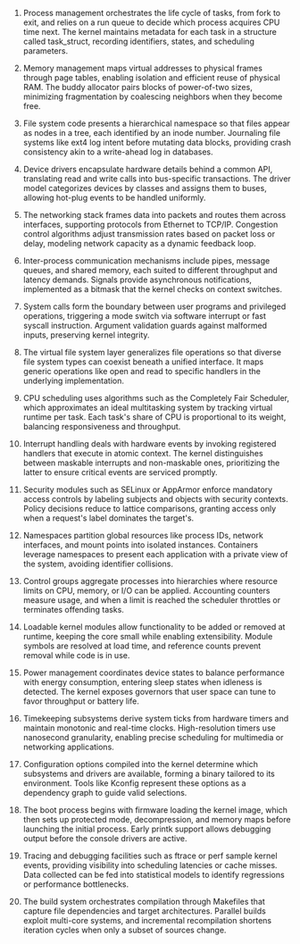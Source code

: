 1. Process management orchestrates the life cycle of tasks, from fork to exit, and relies on a run queue to decide which process acquires CPU time next. The kernel maintains metadata for each task in a structure called task_struct, recording identifiers, states, and scheduling parameters.

2. Memory management maps virtual addresses to physical frames through page tables, enabling isolation and efficient reuse of physical RAM. The buddy allocator pairs blocks of power-of-two sizes, minimizing fragmentation by coalescing neighbors when they become free.

3. File system code presents a hierarchical namespace so that files appear as nodes in a tree, each identified by an inode number. Journaling file systems like ext4 log intent before mutating data blocks, providing crash consistency akin to a write-ahead log in databases.

4. Device drivers encapsulate hardware details behind a common API, translating read and write calls into bus-specific transactions. The driver model categorizes devices by classes and assigns them to buses, allowing hot-plug events to be handled uniformly.

5. The networking stack frames data into packets and routes them across interfaces, supporting protocols from Ethernet to TCP/IP. Congestion control algorithms adjust transmission rates based on packet loss or delay, modeling network capacity as a dynamic feedback loop.

6. Inter-process communication mechanisms include pipes, message queues, and shared memory, each suited to different throughput and latency demands. Signals provide asynchronous notifications, implemented as a bitmask that the kernel checks on context switches.

7. System calls form the boundary between user programs and privileged operations, triggering a mode switch via software interrupt or fast syscall instruction. Argument validation guards against malformed inputs, preserving kernel integrity.

8. The virtual file system layer generalizes file operations so that diverse file system types can coexist beneath a unified interface. It maps generic operations like open and read to specific handlers in the underlying implementation.

9. CPU scheduling uses algorithms such as the Completely Fair Scheduler, which approximates an ideal multitasking system by tracking virtual runtime per task. Each task's share of CPU is proportional to its weight, balancing responsiveness and throughput.

10. Interrupt handling deals with hardware events by invoking registered handlers that execute in atomic context. The kernel distinguishes between maskable interrupts and non-maskable ones, prioritizing the latter to ensure critical events are serviced promptly.

11. Security modules such as SELinux or AppArmor enforce mandatory access controls by labeling subjects and objects with security contexts. Policy decisions reduce to lattice comparisons, granting access only when a request's label dominates the target's.

12. Namespaces partition global resources like process IDs, network interfaces, and mount points into isolated instances. Containers leverage namespaces to present each application with a private view of the system, avoiding identifier collisions.

13. Control groups aggregate processes into hierarchies where resource limits on CPU, memory, or I/O can be applied. Accounting counters measure usage, and when a limit is reached the scheduler throttles or terminates offending tasks.

14. Loadable kernel modules allow functionality to be added or removed at runtime, keeping the core small while enabling extensibility. Module symbols are resolved at load time, and reference counts prevent removal while code is in use.

15. Power management coordinates device states to balance performance with energy consumption, entering sleep states when idleness is detected. The kernel exposes governors that user space can tune to favor throughput or battery life.

16. Timekeeping subsystems derive system ticks from hardware timers and maintain monotonic and real-time clocks. High-resolution timers use nanosecond granularity, enabling precise scheduling for multimedia or networking applications.

17. Configuration options compiled into the kernel determine which subsystems and drivers are available, forming a binary tailored to its environment. Tools like Kconfig represent these options as a dependency graph to guide valid selections.

18. The boot process begins with firmware loading the kernel image, which then sets up protected mode, decompression, and memory maps before launching the initial process. Early printk support allows debugging output before the console drivers are active.

19. Tracing and debugging facilities such as ftrace or perf sample kernel events, providing visibility into scheduling latencies or cache misses. Data collected can be fed into statistical models to identify regressions or performance bottlenecks.

20. The build system orchestrates compilation through Makefiles that capture file dependencies and target architectures. Parallel builds exploit multi-core systems, and incremental recompilation shortens iteration cycles when only a subset of sources change.
